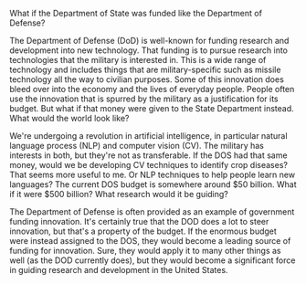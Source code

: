 What if the Department of State was funded like the Department of Defense?

The Department of Defense (DoD) is well-known for funding research and development into new technology. That funding is to pursue research into technologies that the military is interested in. This is a wide range of technology and includes things that are military-specific such as missile technology all the way to civilian purposes. Some of this innovation does bleed over into the economy and the lives of everyday people. People often use the innovation that is spurred by the military as a justification for its budget. But what if that money were given to the State Department instead. What would the world look like?

We're undergoing a revolution in artificial intelligence, in particular natural language process (NLP) and computer vision (CV). The military has interests in both, but they're not as transferable. If the DOS had that same money, would we be developing CV techniques to identify crop diseases? That seems more useful to me. Or NLP techniques to help people learn new languages? The current DOS budget is somewhere around $50 billion. What if it were $500 billion? What research would it be guiding?

The Department of Defense is often provided as an example of government funding innovation. It's certainly true that the DOD does a lot to steer innovation, but that's a property of the budget. If the enormous budget were instead assigned to the DOS, they would become a leading source of funding for innovation. Sure, they would apply it to many other things as well (as the DOD currently does), but they would become a significant force in guiding research and development in the United States.

